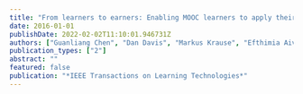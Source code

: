 ```yaml
---
title: "From learners to earners: Enabling MOOC learners to apply their skills and earn money in an online market place"
date: 2016-01-01
publishDate: 2022-02-02T11:10:01.946731Z
authors: ["Guanliang Chen", "Dan Davis", "Markus Krause", "Efthimia Aivaloglou", "Claudia Hauff", "Geert-Jan Houben"]
publication_types: ["2"]
abstract: ""
featured: false
publication: "*IEEE Transactions on Learning Technologies*"
---
```


